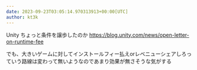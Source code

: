 ```yaml
---
date: 2023-09-23T03:05:14.970313913+00:00[UTC]
author: kt3k
---
```

Unity ちょっと条件を譲歩したのか https://blog.unity.com/news/open-letter-on-runtime-fee

でも、大きいゲームに対してインストールフィー払えorレベニューシェアしろっていう路線は変わって無いようなのであまり効果が無さそうな気がする

